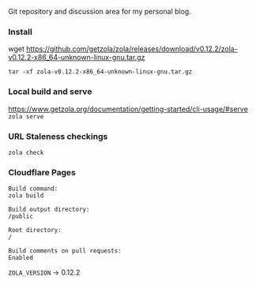 Git repository and discussion area for my personal blog.

### Install
wget https://github.com/getzola/zola/releases/download/v0.12.2/zola-v0.12.2-x86_64-unknown-linux-gnu.tar.gz

`tar -xf zola-v0.12.2-x86_64-unknown-linux-gnu.tar.gz`

### Local build and serve
https://www.getzola.org/documentation/getting-started/cli-usage/#serve  
`zola serve`

### URL Staleness checkings
`zola check`

### Cloudflare Pages
```
Build command:
zola build

Build output directory:
/public

Root directory:
/

Build comments on pull requests:
Enabled
```
`ZOLA_VERSION` -> 0.12.2
